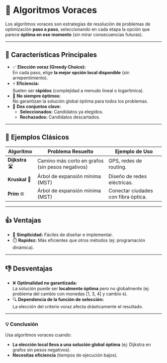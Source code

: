 # 🎯 Algoritmos Voraces 

Los algoritmos voraces son estrategias de resolución de problemas de optimización **paso a paso**, seleccionando en cada etapa la opción que parece **óptima en ese momento** (sin mirar consecuencias futuras).  

---

## 🧩 Características Principales  

- ✅ **Elección voraz (Greedy Choice):**  
  En cada paso, elige **la mejor opción local disponible** (sin arrepentimiento).  
- ⚡ **Eficiencia:**  
  Suelen ser **rápidos** (complejidad a menudo lineal o logarítmica).  
- 🚫 **No siempre óptimos:**  
  No garantizan la solución global óptima para todos los problemas.  
- 📌 **Dos conjuntos clave:**  
  - **Seleccionados:** Candidatos ya elegidos.  
  - **Rechazados:** Candidatos descartados.  

---

## 📌 Ejemplos Clásicos  

| Algoritmo          | Problema Resuelto                          | Ejemplo de Uso                     |  
|--------------------|-------------------------------------------|-----------------------------------|  
| **Dijkstra** 🛣️   | Camino más corto en grafos (sin pesos negativos) | GPS, redes de routing.           |  
| **Kruskal** 🌳    | Árbol de expansión mínima (MST)           | Diseño de redes eléctricas.       |  
| **Prim** 🌐       | Árbol de expansión mínima (MST)           | Conectar ciudades con fibra óptica.|  

---

## 👍 Ventajas  

- 🚀 **Simplicidad:** Fáciles de diseñar e implementar.  
- ⏱️ **Rapidez:** Más eficientes que otros métodos (ej: programación dinámica).  

---

## 👎 Desventajas  

- ❌ **Optimalidad no garantizada:**  
  La solución puede ser **localmente óptima** pero no globalmente (ej: problema del cambio con monedas [1, 3, 4] y cambio `6`).  
- 🔍 **Dependencia de la función de selección:**  
  La elección del criterio voraz afecta drásticamente el resultado.  

---

### 💡 **Conclusión**  
Usa algoritmos voraces cuando:  
- **La elección local lleva a una solución global óptima** (ej: Dijkstra en grafos sin pesos negativos).  
- **Necesitas eficiencia** (tiempos de ejecución bajos).  

